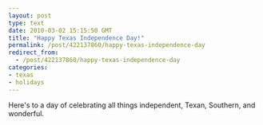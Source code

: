 ```yaml
---
layout: post
type: text
date: 2010-03-02 15:15:50 GMT
title: "Happy Texas Independence Day!"
permalink: /post/422137860/happy-texas-independence-day
redirect_from: 
  - /post/422137860/happy-texas-independence-day
categories:
- texas
- holidays
---
```

Here's to a day of celebrating all things independent, Texan, Southern, and wonderful.